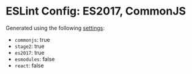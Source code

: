 # ESLint Config: ES2017, CommonJS

Generated using the following [settings](https://github.com/wildpeaks/packages-eslint-config#readme):

- `commonjs`: true
- `stage2`: true
- `es2017`: true
- `esmodules`: false
- `react`: false
	